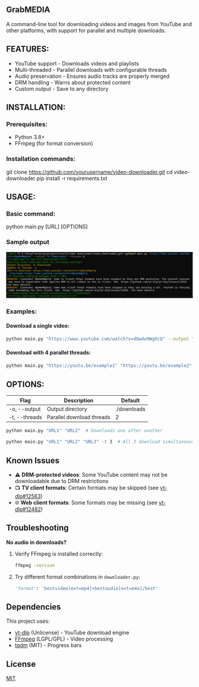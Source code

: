 

## GrabMEDIA

A command-line tool for downloading videos and images from YouTube and other platforms, with support for parallel and multiple downloads.

## FEATURES:
- YouTube support - Downloads videos and playlists
- Multi-threaded - Parallel downloads with configurable threads
- Audio preservation - Ensures audio tracks are properly merged
- DRM handling - Warns about protected content
- Custom output - Save to any directory

## INSTALLATION:

### Prerequisites:
- Python 3.8+
- FFmpeg (for format conversion)

### Installation commands:
git clone https://github.com/yourusername/video-downloader.git
cd video-downloader
pip install -r requirements.txt

## USAGE:

### Basic command:
python main.py [URL] [OPTIONS]

### Sample output
![Demo](image.png)

### Examples: 

#### Download a single video:
```bash
python main.py "https://www.youtube.com/watch?v=dQw4w9WgXcQ" --output "~/Videos"
```

#### Download with 4 parallel threads:
```bash
python main.py "https://youtu.be/example1" "https://youtu.be/example2" -t 4
```

## OPTIONS:
|**Flag**     |  **Description**             |  **Default** |
|-------------|------------------------------|--------------|
|-o, --output |   Output directory           |  ./downloads |
|-t, --threads|   Parallel download threads  |   2          |
```bash
python main.py "URL1" "URL2"  # Downloads one after another
```
```bash
python main.py "URL1" "URL2" "URL3" -t 3  # All 3 download simultaneously, faster
```

## Known Issues
- ⚠️ **DRM-protected videos**: Some YouTube content may not be downloadable due to DRM restrictions
- 📺 **TV client formats**: Certain formats may be skipped (see [yt-dlp#12563](https://github.com/yt-dlp/yt-dlp/issues/12563))
- 🌐 **Web client formats**: Some formats may be missing (see [yt-dlp#12482](https://github.com/yt-dlp/yt-dlp/issues/12482))

## Troubleshooting

**No audio in downloads?**
1. Verify FFmpeg is installed correctly:
   ```bash
   ffmpeg -version
   ```
2. Try different format combinations in `downloader.py`:
   ```python
   'format': 'bestvideo[ext=mp4]+bestaudio[ext=m4a]/best'
   ```

## Dependencies
This project uses:
- [yt-dlp](https://github.com/yt-dlp/yt-dlp) (Unlicense) - YouTube download engine
- [FFmpeg](https://ffmpeg.org/) (LGPL/GPL) - Video processing
- [tqdm](https://github.com/tqdm/tqdm) (MIT) - Progress bars

## License
[MIT](LICENSE)
```